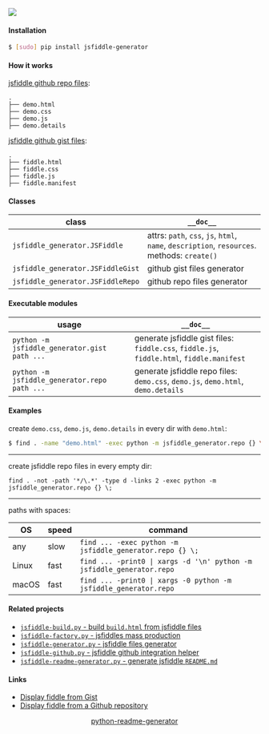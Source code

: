 <!--
https://pypi.org/project/readme-generator/
https://pypi.org/project/python-readme-generator/
-->

[![](https://img.shields.io/pypi/pyversions/jsfiddle-generator.svg?longCache=True)](https://pypi.org/project/jsfiddle-generator/)

#### Installation
```bash
$ [sudo] pip install jsfiddle-generator
```

#### How it works
[jsfiddle github repo files](https://docs.jsfiddle.net/github-integration/untitled-1):
```
.
├── demo.html
├── demo.css
├── demo.js
├── demo.details
```

[jsfiddle github gist files](https://docs.jsfiddle.net/github-integration/untitled):
```
.
├── fiddle.html
├── fiddle.css
├── fiddle.js
├── fiddle.manifest
```

#### Classes
class|`__doc__`
-|-
`jsfiddle_generator.JSFiddle` |attrs: `path`, `css`, `js`, `html`, `name`, `description`, `resources`. methods: `create()`
`jsfiddle_generator.JSFiddleGist` |github gist files generator
`jsfiddle_generator.JSFiddleRepo` |github repo files generator

#### Executable modules
usage|`__doc__`
-|-
`python -m jsfiddle_generator.gist path ...` |generate jsfiddle gist files: `fiddle.css`, `fiddle.js`, `fiddle.html`, `fiddle.manifest`
`python -m jsfiddle_generator.repo path ...` |generate jsfiddle repo files: `demo.css`, `demo.js`, `demo.html`, `demo.details`

#### Examples
create `demo.css`, `demo.js`, `demo.details` in every dir with `demo.html`:
```bash
$ find . -name "demo.html" -exec python -m jsfiddle_generator.repo {} \;
```

---
create jsfiddle repo files in every empty dir:

`find . -not -path '*/\.*' -type d -links 2 -exec python -m jsfiddle_generator.repo {} \;`

---
paths with spaces:

OS|speed|command
-|-|-
any|slow|`find ... -exec python -m jsfiddle_generator.repo {} \;`
Linux|fast|`find ... -print0 \| xargs -d '\n' python -m jsfiddle_generator.repo`
macOS|fast|`find ... -print0 \| xargs -0 python -m jsfiddle_generator.repo`

#### Related projects
+   [`jsfiddle-build.py` - build `build.html` from jsfiddle files](https://pypi.org/project/jsfiddle-build/)
+   [`jsfiddle-factory.py` - jsfiddles mass production](https://pypi.org/project/jsfiddle-build/)
+   [`jsfiddle-generator.py` - jsfiddle files generator](https://pypi.org/project/jsfiddle-generator/)
+   [`jsfiddle-github.py` - jsfiddle github integration helper](https://pypi.org/project/jsfiddle-github/)
+   [`jsfiddle-readme-generator.py` - generate jsfiddle `README.md`](https://pypi.org/project/jsfiddle-readme-generator/)

#### Links
+   [Display fiddle from Gist](https://docs.jsfiddle.net/github-integration/untitled)
+   [Display fiddle from a Github repository](https://docs.jsfiddle.net/github-integration/untitled-1)

<p align="center">
    <a href="https://pypi.org/project/python-readme-generator/">python-readme-generator</a>
</p>